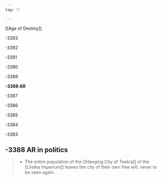 ```yaml
---
tag: 🕛

---
```

[[Age of Destiny]]


-3393

-3392

-3391

-3390

-3389

**-3388 AR**

-3387

-3386

-3385

-3384

-3383



## -3388 AR in politics

>  - The entire population of the [[Hanging City of Teskra]] of the [[Jistka Imperium]] leaves the city of their own free will, never to be seen again.






